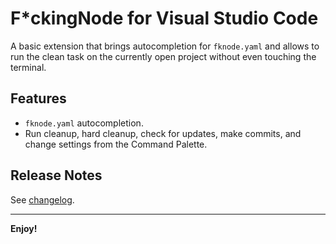 # F\*ckingNode for Visual Studio Code

A basic extension that brings autocompletion for `fknode.yaml` and allows to run the clean task on the currently open project without even touching the terminal.

## Features

* `fknode.yaml` autocompletion.
* Run cleanup, hard cleanup, check for updates, make commits, and change settings from the Command Palette.

## Release Notes

See [changelog](CHANGELOG.md).

---

**Enjoy!**
